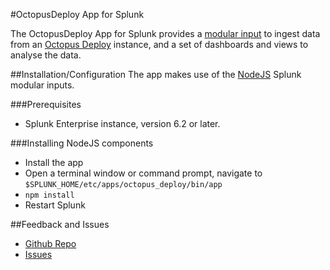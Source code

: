 #OctopusDeploy App for Splunk

The OctopusDeploy App for Splunk provides a [modular input](http://docs.splunk.com/Documentation/Splunk/6.2.4/AdvancedDev/ModInputsIntro) to ingest data from an [Octopus Deploy](http://octopusdeploy.com/) instance, and a set of dashboards and views to analyse the data.

##Installation/Configuration
The app makes use of the [NodeJS](https://nodejs.org/) Splunk modular inputs.  

###Prerequisites
 - Splunk Enterprise instance, version 6.2 or later.

###Installing NodeJS components
- Install the app
-   Open a terminal window or command prompt, navigate to `$SPLUNK_HOME/etc/apps/octopus_deploy/bin/app`
- `npm install`
- Restart Splunk


##Feedback and Issues

 - [Github Repo](https://github.com/merbla/splunk-octopusdeploy-app)
 - [Issues](https://github.com/merbla/splunk-octopusdeploy-app/issues)
